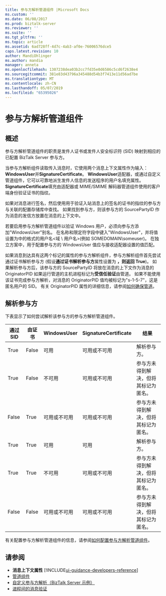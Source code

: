 ```yaml
---
title: 参与方解析管道组件 |Microsoft Docs
ms.custom: ''
ms.date: 06/08/2017
ms.prod: biztalk-server
ms.reviewer: ''
ms.suite: ''
ms.tgt_pltfrm: ''
ms.topic: article
ms.assetid: 6ad728ff-4d7c-4ab3-af0e-76006576dce5
caps.latest.revision: 10
author: MandiOhlinger
ms.author: mandia
manager: anneta
ms.openlocfilehash: 1307238dea03b2cc7fd35e0d6586c5cd6f2638e4
ms.sourcegitcommit: 381e83d43796a345488d54b3f7413e11d56ad7be
ms.translationtype: MT
ms.contentlocale: zh-CN
ms.lasthandoff: 05/07/2019
ms.locfileid: "65395026"
---
```

# <a name="party-resolution-pipeline-component"></a>参与方解析管道组件

## <a name="overview"></a>概述
参与方解析管道组件的职责是发件人证书或发件人安全标识符 (SID) 映射到相应的已配置 BizTalk Server 参与方。  

 当参与方解析组件读取传入消息时，它使用两个消息上下文属性作为输入：**WindowsUser**并**SignatureCertificate**。 **WindowsUser**适配器，或通过自定义管道组件，它可以可靠地派生发件人信息的发送程序的用户名填充属性。 **SignatureCertificate**填充由适配器或 MIME/SMIME 解码器管道组件使用的客户端身份验证证书的指纹。  

 如果对消息进行签名，然后使用用于验证入站消息上的签名的证书的指纹的参与方与关联的配置存储库中查找。 如果找到参与方，则该参与方的 SourcePartyID 作为消息的发信方放置在消息的上下文中。  

 若要启用参与方解析管道组件以验证 Windows 用户，必须向参与方添加"WindowsUser"别名。 在名称和限定符字段中键入"WindowsUser"，并将值设置为中的格式的用户名\<域 \ 用户名\>(例如 SOMEDOMAIN\someuser)。 在独立方案中，用于配置参与方的 WindowsUser 值应与接收适配器设置的值匹配。  

 如果消息到达具有这两个标记的属性的参与方解析组件，参与方解析组件首先尝试通过证书解析参与方 (假设**通过证书解析参与方**属性设置为 **，则返回 True**)。 如果解析参与方后，该参与方的 SourcePartyID 将放在消息的上下文作为消息的 OriginatorPID 如果运行管道的主机进程标记为**受信任验证**由管道。 如果不能使用该证书完成参与方解析，对消息的 OriginatorPID 值均被标记为"s-1-5-7"，这是匿名用户的 SID。 有关 OriginatorPID 属性的详细信息，请参阅[如何确保管道](../core/how-to-secure-pipelines.md)。  

## <a name="resolve-the-party"></a>解析参与方  
 下表显示了如何尝试解析该参与方的参与方解析管道组件。  

|通过 SID|由证书|WindowsUser|SignatureCertificate|结果|  
|------------|--------------------|-----------------|--------------------------|------------|  
|True|False|可用|可用或不可用|解析参与方。|  
|True|False|不可用|可用或不可用|参与方未得到解决，但将其标记为匿名。|  
|False|True|可用或不可用|可用或不可用|参与方未得到解决，但将其标记为匿名。|  
|True|True|可用|可用|解析参与方。|  
|True|True|不可用|可用或不可用|参与方未得到解决，但将其标记为匿名。|  
|False|False|可用或不可用|可用或不可用|参与方未得到解决，但将其标记为匿名。|  

 有关配置参与方解析管道组件的信息，请参阅[如何配置参与方解析管道组件](../core/how-to-configure-the-party-resolution-pipeline-component.md)。  

## <a name="see-also"></a>请参阅  
- **消息上下文属性** [!INCLUDE[ui-guidance-developers-reference](../includes/ui-guidance-developers-reference.md)]   
- [管道组件](../core/pipeline-components.md)   
- [自定义参与方解析（BizTalk Server 示例）](../core/custom-party-resolution-biztalk-server-sample.md)   
- [进程间的消息验证](../core/authentication-of-messages-between-processes.md)
